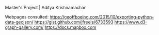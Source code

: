 Master's Project | Aditya Krishnamachar

Webpages consulted:
https://geoffboeing.com/2015/10/exporting-python-data-geojson/
https://gist.github.com/jfreels/6733593
https://www.d3-graph-gallery.com/
https://docs.mapbox.com
